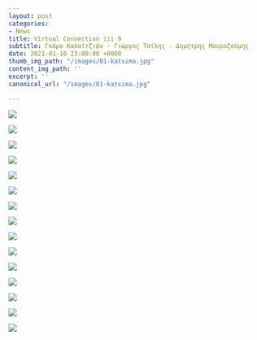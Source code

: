 ```yaml
---
layout: post
categories:
- News
title: Virtual Connection iii 9
subtitle: Γκάρο Καλαϊτζιάν - Γιώργος Τσίλης - Δημήτρης Μαυροζούμης
date: 2021-01-16 23:00:00 +0000
thumb_img_path: "/images/01-katsima.jpg"
content_img_path: ''
excerpt: ''
canonical_url: "/images/01-katsima.jpg"

---
```

![](/images/01-katsima.jpg)

![](/images/02-katsima.jpg)

![](/images/03-katsima.jpg)

![](/images/04-katsima.jpg)

![](/images/05-katsima.jpg)

![](/images/06-katsima.jpg)

![](/images/07-katsima.jpg)

![](/images/08-katsima.jpg)

![](/images/09-katsima.jpg)

![](/images/10-katsima.jpg)

![](/images/11-katsima.jpg)

![](/images/12-katsima.jpg)

![](/images/13-katsima.jpg)

![](/images/14-katsima.jpg)

![](/images/15-katsima.jpg)